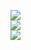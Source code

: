 [![](https://github-readme-stats.vercel.app/api/top-langs/?username=come25136&layout=compact&count_private=true&theme=apprentice)](https://github.com/anuraghazra/github-readme-stats)  
[![](https://github-profile-summary-cards.vercel.app/api/cards/profile-details?username=come25136&theme=github_dark)](https://github.com/vn7n24fzkq/github-profile-summary-cards)  
[![](https://github-profile-trophy.vercel.app/?username=come25136&theme=onedark&no-frame=true)](https://github.com/ryo-ma/github-profile-trophy)  
